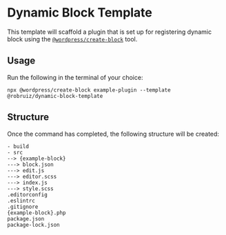 # Dynamic Block Template

This template will scaffold a plugin that is set up for registering dynamic block using the [`@wordpress/create-block`](https://developer.wordpress.org/block-editor/reference-guides/packages/packages-create-block/) tool.
## Usage
Run the following in the terminal of your choice:

`npx @wordpress/create-block example-plugin --template @robruiz/dynamic-block-template`


## Structure

Once the command has completed, the following structure will be created:

```
- build
- src
--> {example-block}
---> block.json
---> edit.js
---> editor.scss
---> index.js
---> style.scss
.editorconfig
.eslintrc
.gitignore
{example-block}.php
package.json
package-lock.json
```